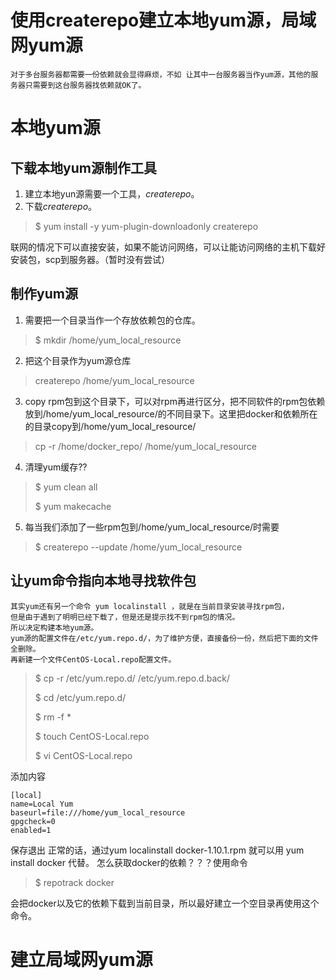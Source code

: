 # 使用createrepo建立本地yum源，局域网yum源
```为什么要建立本地yum源和局域网yum源？因为服务器是不能暴露在互联网上面的，当需要向服务器安装软件时就需要实现下载好所有的依赖。
对于多台服务器都需要一份依赖就会显得麻烦，不如	让其中一台服务器当作yum源，其他的服务器只需要到这台服务器找依赖就OK了。
```

# 本地yum源
## 下载本地yum源制作工具
1. 建立本地yun源需要一个工具，*createrepo*。
2. 下载*createrepo*。

> $ yum install -y yum-plugin-downloadonly createrepo

联网的情况下可以直接安装，如果不能访问网络，可以让能访问网络的主机下载好安装包，scp到服务器。（暂时没有尝试）

## 制作yum源
1. 需要把一个目录当作一个存放依赖包的仓库。
> $ mkdir /home/yum_local_resource

2. 把这个目录作为yum源仓库
> createrepo /home/yum_local_resource

3. copy rpm包到这个目录下，可以对rpm再进行区分，把不同软件的rpm包依赖放到/home/yum_local_resource/的不同目录下。这里把docker和依赖所在的目录copy到/home/yum_local_resource/
> cp -r /home/docker_repo/ /home/yum_local_resource

4. 清理yum缓存??
> $ yum clean all
> 
> $ yum makecache

5. 每当我们添加了一些rpm包到/home/yum_local_resource/时需要
> $ createrepo --update /home/yum_local_resource

## 让yum命令指向本地寻找软件包
	其实yum还有另一个命令 yum localinstall ，就是在当前目录安装寻找rpm包，
	但是由于遇到了明明已经下载了，但是还是提示找不到rpm包的情况。
	所以决定构建本地yum源。
	yum源的配置文件在/etc/yum.repo.d/，为了维护方便，直接备份一份，然后把下面的文件全删除。
	再新建一个文件CentOS-Local.repo配置文件。
	
> $ cp -r /etc/yum.repo.d/ /etc/yum.repo.d.back/
> 
> $ cd /etc/yum.repo.d/
> 
> $ rm -f *
> 
> $ touch CentOS-Local.repo
> 
> $ vi CentOS-Local.repo

添加内容

```
[local]
name=Local Yum
baseurl=file:///home/yum_local_resource
gpgcheck=0
enabled=1
```

保存退出
正常的话，通过yum localinstall docker-1.10.1.rpm 就可以用 yum install docker 代替。
怎么获取docker的依赖？？？使用命令
> $ repotrack docker

会把docker以及它的依赖下载到当前目录，所以最好建立一个空目录再使用这个命令。

# 建立局域网yum源

